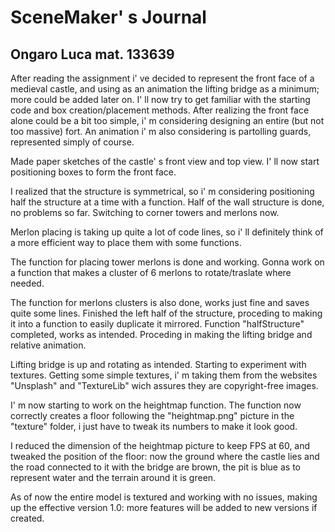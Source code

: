 # SceneMaker' s Journal
## Ongaro Luca mat. 133639

After reading the assignment i' ve decided to represent the front face of a medieval castle, and using as an animation the lifting bridge as a minimum; more could be added later on.
I' ll now try to get familiar with the starting code and box creation/placement methods.
After realizing the front face alone could be a bit too simple, i' m considering designing an entire (but not too massive) fort. An animation i' m also considering is partolling guards, represented simply of course.

Made paper sketches of the castle' s front view and top view.
I' ll now start positioning boxes to form the front face.

I realized that the structure is symmetrical, so i' m considering positioning half the structure at a time with a function.
Half of the wall structure is done, no problems so far. Switching to corner towers and merlons now.

Merlon placing is taking up quite a lot of code lines, so i' ll definitely think of a more efficient way to place them with some functions.

The function for placing tower merlons is done and working. Gonna work on a function that makes a cluster of 6 merlons to rotate/traslate where needed.

The function for merlons clusters is also done, works just fine and saves quite some lines.
Finished the left half of the structure, proceding to making it into a function to easily duplicate it mirrored.
Function "halfStructure" completed, works as intended. Proceding in making the lifting bridge and relative animation.

Lifting bridge is up and rotating as intended.
Starting to experiment with textures.
Getting some simple textures, i' m taking them from the websites "Unsplash" and "TextureLib" wich assures they are copyright-free images.

I' m now starting to work on the heightmap function.
The function now correctly creates a floor following the "heightmap.png" picture in the "texture" folder, i just have to tweak its numbers to make it look good.

I reduced the dimension of the heightmap picture to keep FPS at 60, and tweaked the position of the floor:
now the ground where the castle lies and the road connected to it with the bridge are brown, the pit is blue as to represent water and the terrain around it is green.

As of now the entire model is textured and working with no issues, making up the effective version 1.0: more features will be added to new versions if created.
 



